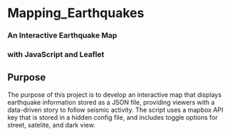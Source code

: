# Mapping_Earthquakes

### An Interactive Earthquake Map 
### with JavaScript and Leaflet

## Purpose

The purpose of this project is to develop an interactive map that displays earthquake information stored as a JSON file, providing viewers with a data-driven story to follow seismic activity.
The script uses a mapbox API key that is stored in a hidden config file, and includes toggle options for street, satelite, and dark view.
